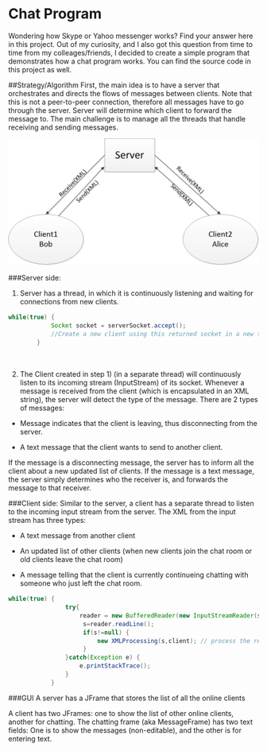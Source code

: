 # Chat Program

Wondering how Skype or Yahoo messenger works?
Find your answer here in this project. Out of my curiosity, and I also got this question from time to time from my colleages/friends, I decided to create a simple program that demonstrates how a chat program works. You can find the source code in this project as well.

##Strategy/Algorithm
First, the main idea is to have a server that orchestrates and directs the flows of messages between clients. Note that this is not a peer-to-peer connection, therefore all messages have to go through the server. Server will determine which client to forward the message to. The main challenge is to manage all the threads that handle receiving and sending messages. 

![alt tag](https://github.com/phsimo/ChatApp/blob/master/Chat%20Architecture.jpg)

###Server side:
1) Server has a thread, in which it is continuously listening and waiting for connections from new clients.
```java
while(true) {
			Socket socket = serverSocket.accept();
			//Create a new client using this returned socket in a new threat, say, Client thread.
		}

	
```
2) The Client created in step 1) (in a separate thread) will continuously listen to its incoming stream (InputStream) of its socket. Whenever a message is received from the client (which is encapsulated in an XML string), the server will detect the type of the message. There are 2 types of messages:

* Message indicates that the client is leaving, thus disconnecting from the server.

* A text message that the client wants to send to another client.

If the message is a disconnecting message, the server has to inform all the client about a new updated list of clients.
If the message is a text message, the server simply determines who the receiver is, and forwards the message to that receiver.

###Client side:
Similar to the server, a client has a separate thread to listen to the incoming input stream from the server. The XML from the input stream has three types:

* A text message from another client

* An updated list of other clients (when new clients join the chat room or old clients leave the chat room)

* A message telling that the client is currently continueing chatting with someone who just left the chat room.

```java
while(true) {
				try{  
					reader = new BufferedReader(new InputStreamReader(socket.getInputStream()));
					 s=reader.readLine();
					 if(s!=null) {
						 new XMLProcessing(s,client); // process the received messages	
					 }
				}catch(Exception e) {
					e.printStackTrace();
				}
			}
```

###GUI
A server has a JFrame that stores the list of all the online clients

A client has two JFrames: one to show the list of other online clients, another for chatting. The chatting frame (aka MessageFrame) has two text fields: One is to show the messages (non-editable), and the other is for entering text.



